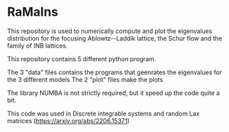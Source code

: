 # RaMaIns

This repository is used to numerically compute and plot the eigenvalues distribution for the focusing Ablowtz--Laddik lattice, the Schur flow and the family of INB lattices. 

This repository contains 5 different python program.

The 3 "data" files contains the programs that geenrates the eigenvalues for the 3 different models
The 2 "plot" files make the plots

The library NUMBA is not strictly required, but it speed up the code quite a bit.

This code was used in Discrete integrable systems and random Lax matrices (https://arxiv.org/abs/2206.15371)
